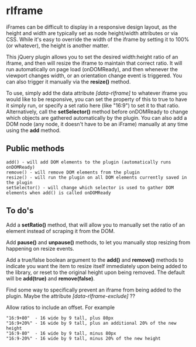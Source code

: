 rIframe
=======

iFrames can be difficult to display in a responsive design layout, as the height and width are typically set as node height/width attributes or via CSS. While it's easy to override the width of the iframe by setting it to 100% (or whatever), the height is another matter. 

This jQuery plugin allows you to set the desired width:height ratio of an iframe, and then will resize the iframe to maintain that correct ratio. It will run automatically on page load (onDOMReady), and then whenever the viewport changes width, or an orientation change event is triggered. You can also trigger it manually via the **resize()** method. 

To use, simply add the data attribute *[data-rIframe]* to whatever iframe you would like to be responsive, you can set the property of this to true to have it simply run, or specify a set ratio here (like "16:9") to set it to that ratio. Alternatively, call the **setSelector()** method before onDOMReady to change which objects are gathered automatically by the plugin. You can also add a DOM node (any node, it doesn't have to be an iFrame) manually at any time using the **add** method. 

Public methods
--------------

    add() - will add DOM elements to the plugin (automatically runs onDOMReady)
    remove() - will remove DOM elements from the plugin
    resize() - will run the plugin on all DOM elements currently saved in the plugin
    setSelector() - will change which selector is used to gather DOM elements when add() is called onDOMReady


To do's
-------

Add a **setRatio()** method, that will allow you to manually set the ratio of an element instead of scraping it from the DOM. 

Add **pause()** and **unpause()** methods, to let you manually stop resizing from happening on resize events.

Add a true/false boolean argument to the **add()** and **remove()** methods to indicate you want the item to resize itself immediately upon being added to the library, or reset to the original height upon being removed. The default will be **add(true)** and **remove(false)**. 

Find some way to specifically prevent an iframe from being added to the plugin. Maybe the attribute *[data-rIframe-exclude]* ??

Allow ratios to include an offset. For example 

    "16:9+80"  - 16 wide by 9 tall, plus 80px
    "16:9+20%" - 16 wide by 9 tall, plus an additional 20% of the new height
    "16:9-80"  - 16 wide by 9 tall, minus 80px
    "16:9-20%" - 16 wide by 9 tall, minus 20% of the new height

